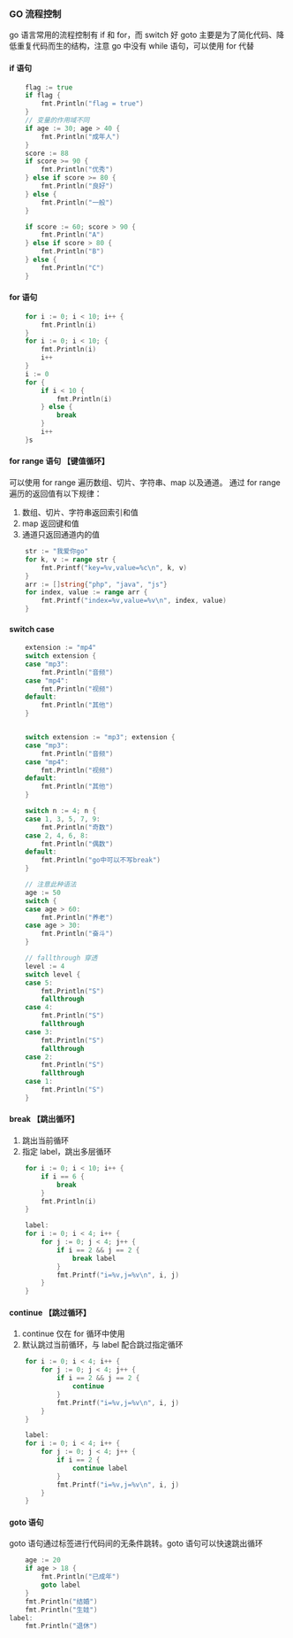 ### GO 流程控制

go 语言常用的流程控制有 if 和 for，而 switch 好 goto 主要是为了简化代码、降低重复代码而生的结构，注意 go 中没有 while 语句，可以使用 for 代替

#### if 语句

```go
	flag := true
	if flag {
		fmt.Println("flag = true")
	}
    // 变量的作用域不同
	if age := 30; age > 40 {
		fmt.Println("成年人")
	}
    score := 88
	if score >= 90 {
		fmt.Println("优秀")
	} else if score >= 80 {
		fmt.Println("良好")
	} else {
		fmt.Println("一般")
	}

	if score := 60; score > 90 {
		fmt.Println("A")
	} else if score > 80 {
		fmt.Println("B")
	} else {
		fmt.Println("C")
	}
```

#### for 语句

```go
	for i := 0; i < 10; i++ {
		fmt.Println(i)
	}
	for i := 0; i < 10; {
		fmt.Println(i)
		i++
	}
    i := 0
	for {
		if i < 10 {
			fmt.Println(i)
		} else {
			break
		}
		i++
	}s
```

#### for range 语句 【键值循环】

可以使用 for range 遍历数组、切片、字符串、map 以及通道。
通过 for range 遍历的返回值有以下规律：

1. 数组、切片、字符串返回索引和值
2. map 返回键和值
3. 通道只返回通道内的值

```go
	str := "我爱你go"
	for k, v := range str {
		fmt.Printf("key=%v,value=%c\n", k, v)
	}
	arr := []string{"php", "java", "js"}
	for index, value := range arr {
		fmt.Printf("index=%v,value=%v\n", index, value)
	}
```

#### switch case

```go
	extension := "mp4"
	switch extension {
	case "mp3":
		fmt.Println("音频")
	case "mp4":
		fmt.Println("视频")
	default:
		fmt.Println("其他")
	}


	switch extension := "mp3"; extension {
	case "mp3":
		fmt.Println("音频")
	case "mp4":
		fmt.Println("视频")
	default:
		fmt.Println("其他")
	}

	switch n := 4; n {
	case 1, 3, 5, 7, 9:
		fmt.Println("奇数")
	case 2, 4, 6, 8:
		fmt.Println("偶数")
	default:
		fmt.Println("go中可以不写break")
	}

	// 注意此种语法
	age := 50
	switch {
	case age > 60:
		fmt.Println("养老")
	case age > 30:
		fmt.Println("奋斗")
	}

	// fallthrough 穿透
	level := 4
	switch level {
	case 5:
		fmt.Println("S")
		fallthrough
	case 4:
		fmt.Println("S")
		fallthrough
	case 3:
		fmt.Println("S")
		fallthrough
	case 2:
		fmt.Println("S")
		fallthrough
	case 1:
		fmt.Println("S")
	}
```

#### break 【跳出循环】

1. 跳出当前循环
2. 指定 label，跳出多层循环

```go
	for i := 0; i < 10; i++ {
		if i == 6 {
			break
		}
		fmt.Println(i)
	}

	label:
	for i := 0; i < 4; i++ {
		for j := 0; j < 4; j++ {
			if i == 2 && j == 2 {
				break label
			}
			fmt.Printf("i=%v,j=%v\n", i, j)
		}
	}
```

#### continue 【跳过循环】

1. continue 仅在 for 循环中使用
2. 默认跳过当前循环，与 label 配合跳过指定循环

```go
	for i := 0; i < 4; i++ {
		for j := 0; j < 4; j++ {
			if i == 2 && j == 2 {
				continue
			}
			fmt.Printf("i=%v,j=%v\n", i, j)
		}
	}

	label:
	for i := 0; i < 4; i++ {
		for j := 0; j < 4; j++ {
			if i == 2 {
				continue label
			}
			fmt.Printf("i=%v,j=%v\n", i, j)
		}
	}
```

#### goto 语句

goto 语句通过标签进行代码间的无条件跳转。goto 语句可以快速跳出循环

```go
	age := 20
	if age > 18 {
		fmt.Println("已成年")
		goto label
	}
	fmt.Println("结婚")
	fmt.Println("生娃")
label:
	fmt.Println("退休")
```
